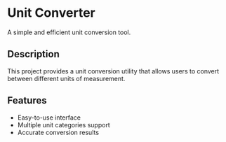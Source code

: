 # Unit Converter

A simple and efficient unit conversion tool.

## Description

This project provides a unit conversion utility that allows users to convert between different units of measurement.

## Features

- Easy-to-use interface
- Multiple unit categories support
- Accurate conversion results
